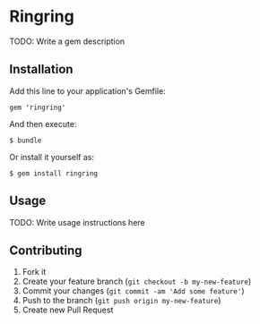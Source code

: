 # Ringring

TODO: Write a gem description

## Installation

Add this line to your application's Gemfile:

    gem 'ringring'

And then execute:

    $ bundle

Or install it yourself as:

    $ gem install ringring

## Usage

TODO: Write usage instructions here

## Contributing

1. Fork it
2. Create your feature branch (`git checkout -b my-new-feature`)
3. Commit your changes (`git commit -am 'Add some feature'`)
4. Push to the branch (`git push origin my-new-feature`)
5. Create new Pull Request
